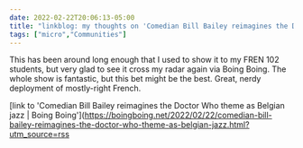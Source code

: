 ```yaml
---
date: 2022-02-22T20:06:13-05:00
title: "linkblog: my thoughts on 'Comedian Bill Bailey reimagines the Doctor Who theme as Belgian jazz | Boing Boing'"
tags: ["micro","Communities"]
---
```

This has been around long enough that I used to show it to my FREN 102 students, but very glad to see it cross my radar again via Boing Boing. The whole show is fantastic, but this bet might be the best. Great, nerdy deployment of mostly-right French.
 
[link to 'Comedian Bill Bailey reimagines the Doctor Who theme as Belgian jazz | Boing Boing'](https://boingboing.net/2022/02/22/comedian-bill-bailey-reimagines-the-doctor-who-theme-as-belgian-jazz.html?utm_source=rss
